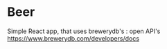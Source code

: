 # Beer

Simple React app, that uses brewerydb's : open API's https://www.brewerydb.com/developers/docs